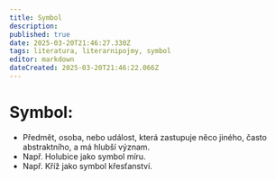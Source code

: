 ```yaml
---
title: Symbol
description: 
published: true
date: 2025-03-20T21:46:27.330Z
tags: literatura, literarnipojmy, symbol
editor: markdown
dateCreated: 2025-03-20T21:46:22.066Z
---
```


# Symbol:
- Předmět, osoba, nebo událost, která zastupuje něco jiného, často abstraktního, a má hlubší význam.
- Např. Holubice jako symbol míru.
- Např. Kříž jako symbol křesťanství.